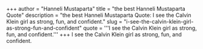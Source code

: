 +++
author = "Hanneli Mustaparta"
title = "the best Hanneli Mustaparta Quote"
description = "the best Hanneli Mustaparta Quote: I see the Calvin Klein girl as strong, fun, and confident."
slug = "i-see-the-calvin-klein-girl-as-strong-fun-and-confident"
quote = '''I see the Calvin Klein girl as strong, fun, and confident.'''
+++
I see the Calvin Klein girl as strong, fun, and confident.
